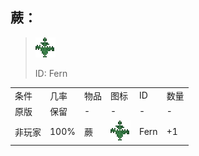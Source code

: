## 蕨：

> <img src="./mc_icon/decorations/fern.png">
>
> ID: Fern

<table>
	<tablebody>
		<tr>
			<td>条件</td>
			<td>几率</td>
			<td>物品</td>
			<td>图标</td>
			<td>ID</td>
			<td>数量</td>
		</tr>
		<tr>
			<td>原版</td>
			<td>保留</td>
			<td>-</td>
			<td>-</td>
			<td>-</td>
			<td>-</td>
		</tr>
		<tr>
			<td>非玩家</td>
			<td>100%</td>
			<td>蕨</td>
			<td><img src="./mc_icon/decorations/fern.png"></td>
			<td>Fern</td>
			<td>+1</td>
		</tr>
	</tablebody>
</table>